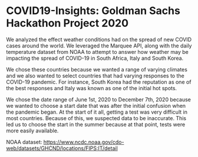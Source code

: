 # COVID19-Insights: Goldman Sachs Hackathon Project 2020
We analyzed the effect weather conditions had on the spread of new COVID cases around the world. We leveraged the Marquee API, along with the daily temperature dataset from NOAA to attempt to answer how weather may be impacting the spread of COVID-19 in South Africa, Italy and South Korea. 

We chose these countries because we wanted a range of varying climates and we also wanted to select countries that had varying responses to the COVID-19 pandemic. For instance, South Korea had the reputation as one of the best responses and Italy was known as one of the initial hot spots. 

We chose the date range of June 1st, 2020 to December 7th, 2020 because we wanted to choose a start date that was after the initial confusion when the pandemic began. At the start of it all, getting a test was very difficult in most countries. Because of this, we suspected data to be inaccurate. This led us to choose the start in the summer because at that point, tests were more easily available.

NOAA dataset: https://www.ncdc.noaa.gov/cdo-web/datasets/GHCND/locations/FIPS:IT/detail
